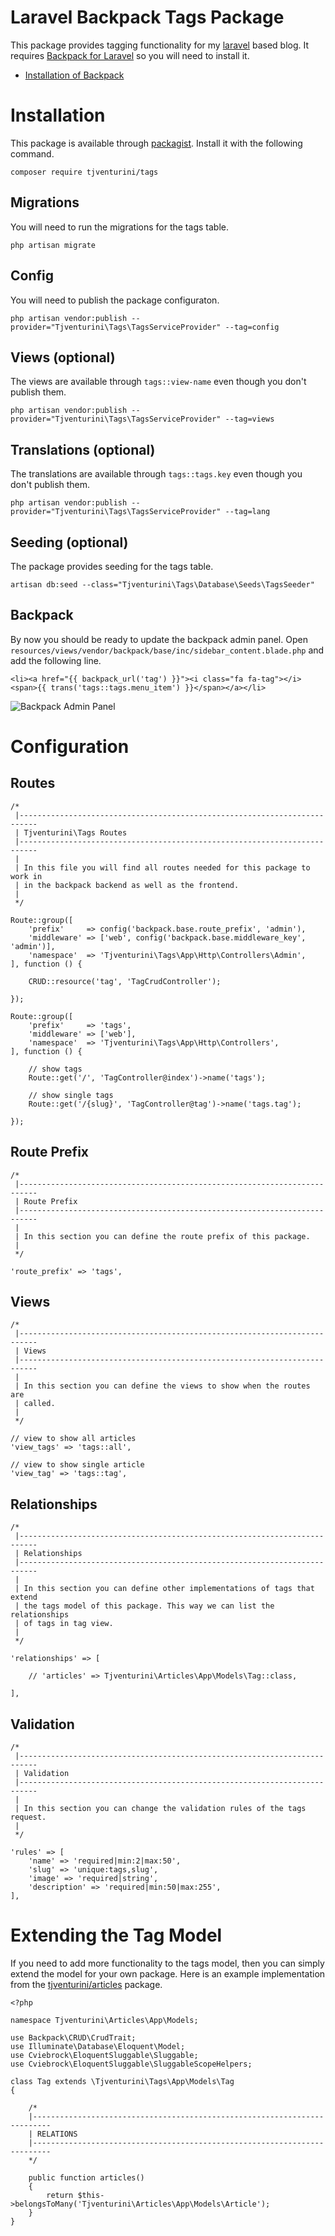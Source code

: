 # Laravel Backpack Tags Package

This package provides tagging functionality for my <a href="https://laravel.com">laravel</a> based blog. It requires  <a href="https://backpackforlaravel.com" target="_blank">Backpack for Laravel</a> so you will need to install it.

+ <a href="https://backpackforlaravel.com/docs/3.4/installation" target="_blank">Installation of Backpack</a>

# Installation

This package is available through <a href="https://packagist.org/packages/tjventurini/tags" target="_blank">packagist</a>. Install it with the following command.

```
composer require tjventurini/tags
```

## Migrations

You will need to run the migrations for the tags table.

```
php artisan migrate
```

## Config

You will need to publish the package configuraton.

```
php artisan vendor:publish --provider="Tjventurini\Tags\TagsServiceProvider" --tag=config
```

## Views (optional)

The views are available through `tags::view-name` even though you don't publish them.

```
php artisan vendor:publish --provider="Tjventurini\Tags\TagsServiceProvider" --tag=views
```

## Translations (optional)

The translations are available through `tags::tags.key` even though you don't publish them.

```
php artisan vendor:publish --provider="Tjventurini\Tags\TagsServiceProvider" --tag=lang
```

## Seeding (optional)

The package provides seeding for the tags table.

```
artisan db:seed --class="Tjventurini\Tags\Database\Seeds\TagsSeeder"
```

## Backpack

By now you should be ready to update the backpack admin panel. Open `resources/views/vendor/backpack/base/inc/sidebar_content.blade.php` and add the following line.

```
<li><a href="{{ backpack_url('tag') }}"><i class="fa fa-tag"></i> <span>{{ trans('tags::tags.menu_item') }}</span></a></li>
```

![Backpack Admin Panel](https://thomasventurini.com/storage/Bildschirmfoto%20von%20»2018-11-03%2015-36-13«.png)

# Configuration

## Routes

```
/*
 |--------------------------------------------------------------------------
 | Tjventurini\Tags Routes
 |--------------------------------------------------------------------------
 |
 | In this file you will find all routes needed for this package to work in
 | in the backpack backend as well as the frontend.
 |
 */

Route::group([
    'prefix'     => config('backpack.base.route_prefix', 'admin'),
    'middleware' => ['web', config('backpack.base.middleware_key', 'admin')],
    'namespace'  => 'Tjventurini\Tags\App\Http\Controllers\Admin',
], function () {

    CRUD::resource('tag', 'TagCrudController');

});

Route::group([
    'prefix'     => 'tags',
    'middleware' => ['web'],
    'namespace'  => 'Tjventurini\Tags\App\Http\Controllers',
], function () {

    // show tags
    Route::get('/', 'TagController@index')->name('tags');

    // show single tags
    Route::get('/{slug}', 'TagController@tag')->name('tags.tag');

});
```

## Route Prefix

```
/*
 |--------------------------------------------------------------------------
 | Route Prefix
 |--------------------------------------------------------------------------
 |
 | In this section you can define the route prefix of this package.
 |
 */

'route_prefix' => 'tags',
```

## Views

```
/*
 |--------------------------------------------------------------------------
 | Views
 |--------------------------------------------------------------------------
 |
 | In this section you can define the views to show when the routes are 
 | called.
 |
 */

// view to show all articles
'view_tags' => 'tags::all',

// view to show single article
'view_tag' => 'tags::tag',
```

## Relationships

```
/*
 |--------------------------------------------------------------------------
 | Relationships
 |--------------------------------------------------------------------------
 |
 | In this section you can define other implementations of tags that extend
 | the tags model of this package. This way we can list the relationships
 | of tags in tag view.
 |
 */

'relationships' => [

    // 'articles' => Tjventurini\Articles\App\Models\Tag::class,

],
```

## Validation

```
/*
 |--------------------------------------------------------------------------
 | Validation
 |--------------------------------------------------------------------------
 |
 | In this section you can change the validation rules of the tags request.
 |
 */

'rules' => [
    'name' => 'required|min:2|max:50',
    'slug' => 'unique:tags,slug',
    'image' => 'required|string',
    'description' => 'required|min:50|max:255',
],
```

# Extending the Tag Model

If you need to add more functionality to the tags model, then you can simply extend the model for your own package. Here is an example implementation from the [tjventurini/articles](https//github.com/tjventurini/articles) package.

```
<?php

namespace Tjventurini\Articles\App\Models;

use Backpack\CRUD\CrudTrait;
use Illuminate\Database\Eloquent\Model;
use Cviebrock\EloquentSluggable\Sluggable;
use Cviebrock\EloquentSluggable\SluggableScopeHelpers;

class Tag extends \Tjventurini\Tags\App\Models\Tag
{

    /*
    |--------------------------------------------------------------------------
    | RELATIONS
    |--------------------------------------------------------------------------
    */

    public function articles()
    {
        return $this->belongsToMany('Tjventurini\Articles\App\Models\Article');
    }
}
```